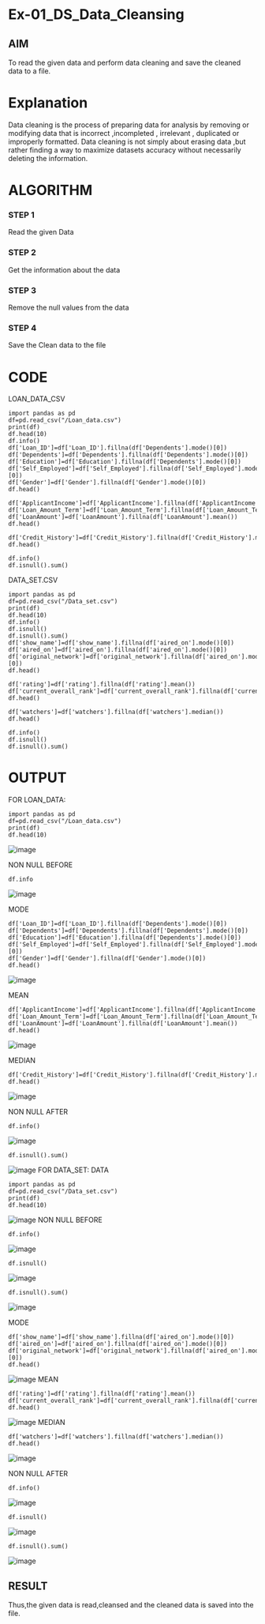 # Ex-01_DS_Data_Cleansing


## AIM
To read the given data and perform data cleaning and save the cleaned data to a file. 

# Explanation
Data cleaning is the process of preparing data for analysis by removing or modifying data that is incorrect ,incompleted , irrelevant , duplicated or improperly formatted. 
Data cleaning is not simply about erasing data ,but rather finding a way to maximize datasets accuracy without necessarily deleting the information. 

# ALGORITHM
### STEP 1
Read the given Data
### STEP 2
Get the information about the data
### STEP 3
Remove the null values from the data
### STEP 4
Save the Clean data to the file

# CODE
LOAN_DATA_CSV
```
import pandas as pd
df=pd.read_csv("/Loan_data.csv")
print(df)
df.head(10)
df.info()
df['Loan_ID']=df['Loan_ID'].fillna(df['Dependents'].mode()[0])
df['Dependents']=df['Dependents'].fillna(df['Dependents'].mode()[0])
df['Education']=df['Education'].fillna(df['Dependents'].mode()[0])
df['Self_Employed']=df['Self_Employed'].fillna(df['Self_Employed'].mode()[0])
df['Gender']=df['Gender'].fillna(df['Gender'].mode()[0])
df.head()

df['ApplicantIncome']=df['ApplicantIncome'].fillna(df['ApplicantIncome'].mean())
df['Loan_Amount_Term']=df['Loan_Amount_Term'].fillna(df['Loan_Amount_Term'].mean())
df['LoanAmount']=df['LoanAmount'].fillna(df['LoanAmount'].mean())
df.head()

df['Credit_History']=df['Credit_History'].fillna(df['Credit_History'].median())
df.head()

df.info()
df.isnull().sum()
```

DATA_SET.CSV
```
import pandas as pd
df=pd.read_csv("/Data_set.csv")
print(df)
df.head(10)
df.info()
df.isnull()
df.isnull().sum()
df['show_name']=df['show_name'].fillna(df['aired_on'].mode()[0])
df['aired_on']=df['aired_on'].fillna(df['aired_on'].mode()[0])
df['original_network']=df['original_network'].fillna(df['aired_on'].mode()[0])
df.head()

df['rating']=df['rating'].fillna(df['rating'].mean())
df['current_overall_rank']=df['current_overall_rank'].fillna(df['current_overall_rank'].mean())
df.head()

df['watchers']=df['watchers'].fillna(df['watchers'].median())
df.head()

df.info()
df.isnull()
df.isnull().sum()
```

# OUTPUT
FOR LOAN_DATA:
```
import pandas as pd
df=pd.read_csv("/Loan_data.csv")
print(df)
df.head(10)
```

![image](https://github.com/Keerthanasampathkumar/ODD2023-Datascience-Ex01/assets/119477890/5beba759-64ab-4dae-9f56-f2c652effae8)

NON NULL BEFORE
```
df.info
```
![image](https://github.com/Keerthanasampathkumar/ODD2023-Datascience-Ex01/assets/119477890/ddd129d1-64f0-43df-9909-9261ae057ccd)

MODE
```
df['Loan_ID']=df['Loan_ID'].fillna(df['Dependents'].mode()[0])
df['Dependents']=df['Dependents'].fillna(df['Dependents'].mode()[0])
df['Education']=df['Education'].fillna(df['Dependents'].mode()[0])
df['Self_Employed']=df['Self_Employed'].fillna(df['Self_Employed'].mode()[0])
df['Gender']=df['Gender'].fillna(df['Gender'].mode()[0])
df.head()
```
![image](https://github.com/Keerthanasampathkumar/ODD2023-Datascience-Ex01/assets/119477890/cf59458b-b912-4f99-af53-9f73cf9b89f7)

MEAN
```
df['ApplicantIncome']=df['ApplicantIncome'].fillna(df['ApplicantIncome'].mean())
df['Loan_Amount_Term']=df['Loan_Amount_Term'].fillna(df['Loan_Amount_Term'].mean())
df['LoanAmount']=df['LoanAmount'].fillna(df['LoanAmount'].mean())
df.head()
```

![image](https://github.com/Keerthanasampathkumar/ODD2023-Datascience-Ex01/assets/119477890/a07c9f97-0d11-40c1-8fa8-04f0ea61a96f)

MEDIAN
```
df['Credit_History']=df['Credit_History'].fillna(df['Credit_History'].median())
df.head()
```
![image](https://github.com/Keerthanasampathkumar/ODD2023-Datascience-Ex01/assets/119477890/b7e85da6-8d84-4113-8195-3f8479de4a09)

NON NULL AFTER
```
df.info()
```
![image](https://github.com/Keerthanasampathkumar/ODD2023-Datascience-Ex01/assets/119477890/4ca7de59-09dc-44c8-9c33-f9f378daee2d)
```
df.isnull().sum()
```
![image](https://github.com/Keerthanasampathkumar/ODD2023-Datascience-Ex01/assets/119477890/754450c7-605b-4821-8af2-f4df9efe9c41)
FOR DATA_SET:
DATA
```
import pandas as pd
df=pd.read_csv("/Data_set.csv")
print(df)
df.head(10)
```
![image](https://github.com/Keerthanasampathkumar/ODD2023-Datascience-Ex01/assets/119477890/524557a5-1de0-4a21-980d-4d2cc11f95df)
NON NULL BEFORE
```
df.info()
```
![image](https://github.com/Keerthanasampathkumar/ODD2023-Datascience-Ex01/assets/119477890/0478f652-8844-4252-92cb-b7e22f224961)

```
df.isnull()
```
![image](https://github.com/Keerthanasampathkumar/ODD2023-Datascience-Ex01/assets/119477890/d01afd2a-2368-40df-aef7-1c66c4443f87)

```
df.isnull().sum()
```
![image](https://github.com/Keerthanasampathkumar/ODD2023-Datascience-Ex01/assets/119477890/5e448f6b-d94c-4670-a8bf-186155958851)

MODE
```
df['show_name']=df['show_name'].fillna(df['aired_on'].mode()[0])
df['aired_on']=df['aired_on'].fillna(df['aired_on'].mode()[0])
df['original_network']=df['original_network'].fillna(df['aired_on'].mode()[0])
df.head()
```
![image](https://github.com/Keerthanasampathkumar/ODD2023-Datascience-Ex01/assets/119477890/6b0d6b85-2994-4e05-bb35-6dfea0411390)
MEAN
```
df['rating']=df['rating'].fillna(df['rating'].mean())
df['current_overall_rank']=df['current_overall_rank'].fillna(df['current_overall_rank'].mean())
df.head()
```
![image](https://github.com/Keerthanasampathkumar/ODD2023-Datascience-Ex01/assets/119477890/752263f7-7679-4504-a60a-b4e5d59a49e5)
MEDIAN
```
df['watchers']=df['watchers'].fillna(df['watchers'].median())
df.head()
```
![image](https://github.com/Keerthanasampathkumar/ODD2023-Datascience-Ex01/assets/119477890/300ef0ca-1412-4807-82ae-8c55dd3e5125)

NON NULL AFTER
```
df.info()
```
![image](https://github.com/Keerthanasampathkumar/ODD2023-Datascience-Ex01/assets/119477890/21753c4a-de37-490f-8c42-1f7bae4f57f3)

```
df.isnull()
```
![image](https://github.com/Keerthanasampathkumar/ODD2023-Datascience-Ex01/assets/119477890/40d74b64-1a0b-4c10-9ed3-ce156011aaa0)

```
df.isnull().sum()
```
![image](https://github.com/Keerthanasampathkumar/ODD2023-Datascience-Ex01/assets/119477890/89f9f4d3-df2d-43bc-8486-82cc8f7dcf5d)

## RESULT
Thus,the given data is read,cleansed and the cleaned data is saved into the file.
